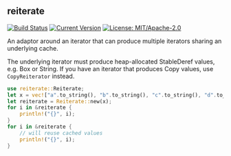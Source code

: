 ## reiterate

[![Build Status](https://travis-ci.org/Manishearth/reiterate.svg?branch=master)](https://travis-ci.org/Manishearth/reiterate)
[![Current Version](https://meritbadge.herokuapp.com/reiterate)](https://crates.io/crates/reiterate)
[![License: MIT/Apache-2.0](https://img.shields.io/crates/l/reiterate.svg)](#license)

An adaptor around an iterator that can produce multiple iterators sharing an underlying cache.

The underlying iterator must produce heap-allocated StableDeref values,
e.g. Box or String. If you have an iterator that produces Copy values,
use `CopyReiterator` instead.

```rust
use reiterate::Reiterate;
let x = vec!["a".to_string(), "b".to_string(), "c".to_string(), "d".to_string()];
let reiterate = Reiterate::new(x);
for i in &reiterate {
    println!("{}", i);    
}
for i in &reiterate {
    // will reuse cached values
    println!("{}", i);    
}
```